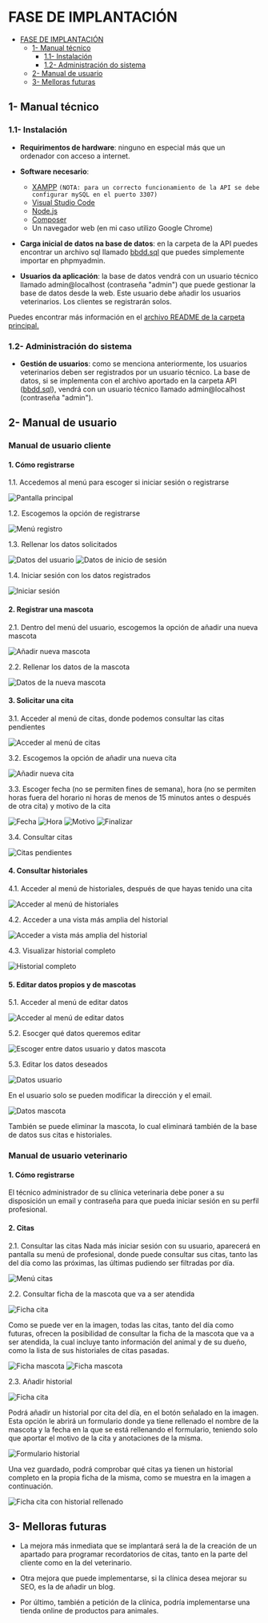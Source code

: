 # FASE DE IMPLANTACIÓN

- [FASE DE IMPLANTACIÓN](#fase-de-implantación)
  - [1- Manual técnico](#1--manual-técnico)
    - [1.1- Instalación](#11--instalación)
    - [1.2- Administración do sistema](#12--administración-do-sistema)
  - [2- Manual de usuario](#2--manual-de-usuario)
  - [3- Melloras futuras](#3--melloras-futuras)

## 1- Manual técnico

### 1.1- Instalación

- **Requirimentos de hardware**: ninguno en especial más que un ordenador con acceso a internet.
- **Software necesario**:

  - [XAMPP](https://www.apachefriends.org/es/download.html) `(NOTA: para un correcto funcionamiento de la API se debe configurar mySQL en el puerto 3307)`
  - [Visual Studio Code](https://code.visualstudio.com/download)
  - [Node.js](https://nodejs.org/en/)
  - [Composer](https://getcomposer.org/download/)
  - Un navegador web (en mi caso utilizo Google Chrome)

- **Carga inicial de datos na base de datos**: en la carpeta de la API puedes encontrar un archivo sql llamado [bbdd.sql](https://github.com/iriavidal/Proyecto-DAW/blob/main/API/bbdd.sql) que puedes simplemente importar en phpmyadmin.
- **Usuarios da aplicación**: la base de datos vendrá con un usuario técnico llamado admin@localhost (contraseña "admin") que puede gestionar la base de datos desde la web. Este usuario debe añadir los usuarios veterinarios. Los clientes se registrarán solos.

Puedes encontrar más información en el [archivo README de la carpeta principal.](https://github.com/iriavidal/Proyecto-DAW?tab=readme-ov-file#instalaci%C3%B3n--posta-en-marcha)

### 1.2- Administración do sistema

- **Gestión de usuarios**: como se menciona anteriormente, los usuarios veterinarios deben ser registrados por un usuario técnico. La base de datos, si se implementa con el archivo aportado en la carpeta API ([bbdd.sql](https://github.com/iriavidal/Proyecto-DAW/blob/main/API/bbdd.sql)), vendrá con un usuario técnico llamado admin@localhost (contraseña "admin").

## 2- Manual de usuario

### Manual de usuario cliente

#### 1. Cómo registrarse

1.1. Accedemos al menú para escoger si iniciar sesión o registrarse

![Pantalla principal](../img/manual_usuario/1.1.jpg)

1.2. Escogemos la opción de registrarse

![Menú registro](../img/manual_usuario/1.2.jpg)

1.3. Rellenar los datos solicitados

![Datos del usuario](../img/manual_usuario/1.3.1.jpg)
![Datos de inicio de sesión](../img/manual_usuario/1.3.2.jpg)

1.4. Iniciar sesión con los datos registrados

![Iniciar sesión](../img/manual_usuario/1.4.jpg)

#### 2. Registrar una mascota

2.1. Dentro del menú del usuario, escogemos la opción de añadir una nueva mascota

![Añadir nueva mascota](../img/manual_usuario/2.1.jpg)

2.2. Rellenar los datos de la mascota

![Datos de la nueva mascota](../img/manual_usuario/2.2.jpg)

#### 3. Solicitar una cita

3.1. Acceder al menú de citas, donde podemos consultar las citas pendientes

![Acceder al menú de citas](../img/manual_usuario/3.1.jpg)

3.2. Escogemos la opción de añadir una nueva cita

![Añadir nueva cita](../img/manual_usuario/3.2.jpg)

3.3. Escoger fecha (no se permiten fines de semana), hora (no se permiten horas fuera del horario ni horas de menos de 15 minutos antes o después de otra cita) y motivo de la cita

![Fecha](../img/manual_usuario/3.3.1.jpg)
![Hora](../img/manual_usuario/3.3.2.jpg)
![Motivo](../img/manual_usuario/3.3.3.jpg)
![Finalizar](../img/manual_usuario/3.3.4.jpg)

3.4. Consultar citas

![Citas pendientes](../img/manual_usuario/3.4.jpg)

#### 4. Consultar historiales

4.1. Acceder al menú de historiales, después de que hayas tenido una cita

![Acceder al menú de historiales](../img/manual_usuario/4.1.jpg)

4.2. Acceder a una vista más amplia del historial

![Acceder a vista más amplia del historial](../img/manual_usuario/4.2.jpg)

4.3. Visualizar historial completo

![Historial completo](../img/manual_usuario/4.3.jpg)

#### 5. Editar datos propios y de mascotas

5.1. Acceder al menú de editar datos

![Acceder al menú de editar datos](../img/manual_usuario/5.1.jpg)

5.2. Esocger qué datos queremos editar

![Escoger entre datos usuario y datos mascota](../img/manual_usuario/5.2.jpg)

5.3. Editar los datos deseados

![Datos usuario](../img/manual_usuario/5.3.1.jpg)

En el usuario solo se pueden modificar la dirección y el email.

![Datos mascota](../img/manual_usuario/5.3.2.jpg)

También se puede eliminar la mascota, lo cual eliminará también de la base de datos sus citas e historiales.

### Manual de usuario veterinario

#### 1. Cómo registrarse

El técnico administrador de su clínica veterinaria debe poner a su disposición un email y contraseña para que pueda iniciar sesión en su perfil profesional.

#### 2. Citas

2.1. Consultar las citas
Nada más iniciar sesión con su usuario, aparecerá en pantalla su menú de profesional, donde puede consultar sus citas, tanto las del día como las próximas, las últimas pudiendo ser filtradas por día.

![Menú citas](../img/manual_veterinario/2.1.jpg)

2.2. Consultar ficha de la mascota que va a ser atendida

![Ficha cita](../img/manual_veterinario/2.2.1.jpg)

Como se puede ver en la imagen, todas las citas, tanto del día como futuras, ofrecen la posibilidad de consultar la ficha de la mascota que va a ser atendida, la cual incluye tanto información del animal y de su dueño, como la lista de sus historiales de citas pasadas.

![Ficha mascota](../img/manual_veterinario/2.2.2.jpg)
![Ficha mascota](../img/manual_veterinario/2.2.3.jpg)

2.3. Añadir historial

![Ficha cita](../img/manual_veterinario/2.3.jpg)

Podrá añadir un historial por cita del día, en el botón señalado en la imagen. Esta opción le abrirá un formulario donde ya tiene rellenado el nombre de la mascota y la fecha en la que se está rellenando el formulario, teniendo solo que aportar el motivo de la cita y anotaciones de la misma.

![Formulario historial](../img/manual_veterinario/2.3.2jpg.jpg)

Una vez guardado, podrá comprobar qué citas ya tienen un historial completo en la propia ficha de la misma, como se muestra en la imagen a continuación.

![Ficha cita con historial rellenado](../img/manual_veterinario/2.3.3.jpg)

## 3- Melloras futuras

- La mejora más inmediata que se implantará será la de la creación de un apartado para programar recordatorios de citas, tanto en la parte del cliente como en la del veterinario.

- Otra mejora que puede implementarse, si la clínica desea mejorar su SEO, es la de añadir un blog.

- Por último, también a petición de la clínica, podría implementarse una tienda online de productos para animales.
